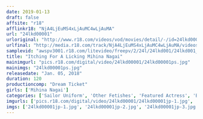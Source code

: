 ```yaml
---
date: 2019-01-13
draft: false
affsite: "r18"
afflinkr18: "NjA4LjEuMS4xLjAuMC4wLjAuMA"
url: "24lkd00001"
urloriginal: "http://www.r18.com/videos/vod/movies/detail/-/id=24lkd00001"
urlfinal: "http://media.r18.com/track/NjA4LjEuMS4xLjAuMC4wLjAuMA/videos/vod/movies/detail/-/id=24lkd00001"
samplevid: "awspv3001.r18.com/litevideo/freepv/2/24l/24lkd001/24lkd001_dmb_w.mp4"
title: "Itching For A Licking Mihina Nagai"
mainimgurl: "pics.r18.com/digital/video/24lkd00001/24lkd00001ps.jpg"
mainimgs: "24lkd00001ps.jpg"
releasedate: "Jan. 05, 2018"
duration: 120
productioncomp: "Dream Ticket"
girls: ['Mihina Nagai']
categories: ['Sailor Uniform', 'Other Fetishes', 'Featured Actress', 'Blowjob', 'Handjob', '69', 'Hi-Def']
imgurls: ['pics.r18.com/digital/video/24lkd00001/24lkd00001jp-1.jpg', 'pics.r18.com/digital/video/24lkd00001/24lkd00001jp-2.jpg', 'pics.r18.com/digital/video/24lkd00001/24lkd00001jp-3.jpg', 'pics.r18.com/digital/video/24lkd00001/24lkd00001jp-4.jpg', 'pics.r18.com/digital/video/24lkd00001/24lkd00001jp-5.jpg', 'pics.r18.com/digital/video/24lkd00001/24lkd00001jp-6.jpg', 'pics.r18.com/digital/video/24lkd00001/24lkd00001jp-7.jpg', 'pics.r18.com/digital/video/24lkd00001/24lkd00001jp-8.jpg', 'pics.r18.com/digital/video/24lkd00001/24lkd00001jp-9.jpg', 'pics.r18.com/digital/video/24lkd00001/24lkd00001jp-10.jpg', 'pics.r18.com/digital/video/24lkd00001/24lkd00001jp-11.jpg', 'pics.r18.com/digital/video/24lkd00001/24lkd00001jp-12.jpg', 'pics.r18.com/digital/video/24lkd00001/24lkd00001jp-13.jpg', 'pics.r18.com/digital/video/24lkd00001/24lkd00001jp-14.jpg', 'pics.r18.com/digital/video/24lkd00001/24lkd00001jp-15.jpg', 'pics.r18.com/digital/video/24lkd00001/24lkd00001jp-16.jpg', 'pics.r18.com/digital/video/24lkd00001/24lkd00001jp-17.jpg', 'pics.r18.com/digital/video/24lkd00001/24lkd00001jp-18.jpg', 'pics.r18.com/digital/video/24lkd00001/24lkd00001jp-19.jpg', 'pics.r18.com/digital/video/24lkd00001/24lkd00001jp-20.jpg']
imgs: ['24lkd00001jp-1.jpg', '24lkd00001jp-2.jpg', '24lkd00001jp-3.jpg', '24lkd00001jp-4.jpg', '24lkd00001jp-5.jpg', '24lkd00001jp-6.jpg', '24lkd00001jp-7.jpg', '24lkd00001jp-8.jpg', '24lkd00001jp-9.jpg', '24lkd00001jp-10.jpg', '24lkd00001jp-11.jpg', '24lkd00001jp-12.jpg', '24lkd00001jp-13.jpg', '24lkd00001jp-14.jpg', '24lkd00001jp-15.jpg', '24lkd00001jp-16.jpg', '24lkd00001jp-17.jpg', '24lkd00001jp-18.jpg', '24lkd00001jp-19.jpg', '24lkd00001jp-20.jpg']
---
```

